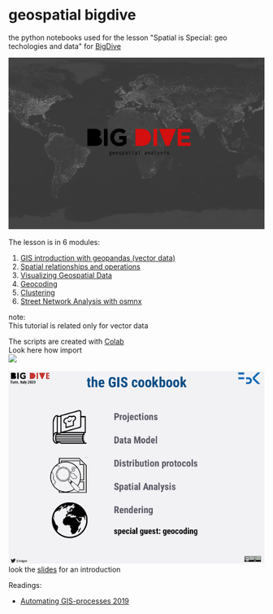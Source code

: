 # geospatial bigdive
the python notebooks used for the lesson "Spatial is Special: geo techologies and data" for [BigDive](https://www.bigdive.eu/big-dive/)

<img src="https://raw.githubusercontent.com/napo/geospatial_bigdive/master/img/welcome_bigdive_geospatial.png" width="600">

The lesson is in 6 modules:
1. [GIS introduction with geopandas (vector data)](https://raw.githubusercontent.com/napo/geospatial_bigdive/master/01_GIS_introduction_with_geopandas_(vector_data)_bigdive9.ipynb)
2. [Spatial relationships and operations](https://raw.githubusercontent.com/napo/geospatial_bigdive/master/02_Spatial_relationships_and_operations_bigdive9.ipynb)
3. [Visualizing Geospatial Data](https://raw.githubusercontent.com/napo/geospatial_bigdive/master/03_Visualizing_Geospatial_Data_bigdive9.ipynb)
4. [Geocoding](https://raw.githubusercontent.com/napo/geospatial_bigdive/master/04_Geocoding_bigdive9.ipynb) 
5. [Clustering](https://raw.githubusercontent.com/napo/geospatial_bigdive/master/05_Clustering_bigdive9.ipynb)
6. [Street Network Analysis with osmnx](https://github.com/gboeing/osmnx-examples/blob/master/notebooks/00-osmnx-features-demo.ipynb)


note:<br/>
This tutorial is related only for vector data

The scripts are created with [Colab](https://colab.research.google.com)<br/>
Look here how import<br/>
<img src="https://raw.githubusercontent.com/napo/geospatial_bigdive/master/img/import_colab_github.gif" width="600">

<img src="https://raw.githubusercontent.com/napo/geospatial_bigdive/master/img/bigdive_geospatial_introduction_preview.png" width="600"><br/>
look the [slides](docs/BigDive_geospatial_Introduction.pdf) for an introduction


Readings:
* [Automating GIS-processes 2019](https://automating-gis-processes.github.io/site/)




